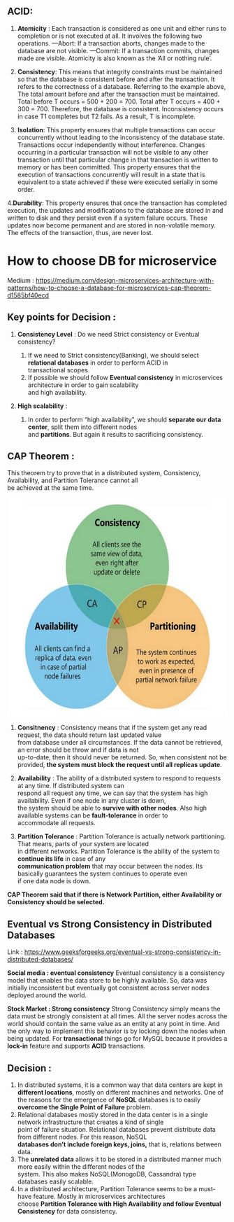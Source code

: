 ## ACID:

1. **Atomicity** : Each transaction is considered as one unit and either runs to completion or is not executed at all. It involves the following two operations.
—Abort: If a transaction aborts, changes made to the database are not visible.
—Commit: If a transaction commits, changes made are visible.
Atomicity is also known as the ‘All or nothing rule’.

2. **Consistency**: This means that integrity constraints must be maintained so that the database is consistent before and after the 
transaction. It refers to the correctness of a database. Referring to the example above, The total amount before and after the 
transaction must be maintained.
Total before T occurs = 500 + 200 = 700.
Total after T occurs = 400 + 300 = 700.
Therefore, the database is consistent. Inconsistency occurs in case T1 completes but T2 fails. As a result, T is incomplete.

3. **Isolation**: This property ensures that multiple transactions can occur concurrently without leading to the inconsistency of the 
database state. Transactions occur independently without interference. Changes occurring in a particular transaction will not be 
visible to any other transaction until that particular change in that transaction is written to memory or has been committed. This 
property ensures that the execution of transactions concurrently will result in a state that is equivalent to a state achieved if
these were executed serially in some order.

4.**Durability**: This property ensures that once the transaction has completed execution, the updates and modifications to the 
database are stored in and written to disk and they persist even if a system failure occurs. These updates now become permanent and are 
stored in non-volatile memory. The effects of the transaction, thus, are never lost.

# How to choose DB for microservice 

Medium : https://medium.com/design-microservices-architecture-with-patterns/how-to-choose-a-database-for-microservices-cap-theorem-d1585bf40ecd

## Key points for Decision : 

1. **Consistency Level** : Do we need Strict consistency or Eventual consistency?
    1. If we need to Strict consistency(Banking), we should select **relational databases** in order to perform ACID in \
       transactional scopes.
    2. If possible we should follow **Eventual consistency** in microservices architecture in order to gain scalability \
       and high availability.

2. **High scalability** : 
    1. In order to perform “high availability”, we should **separate our data center**, split them into different nodes \
       and **partitions**. But again it results to sacrificing consistency.

## CAP Theorem : 
This theorem try to prove that in a distributed system, Consistency, Availability, and Partition Tolerance cannot all \
be achieved at the same time.

<img src="images/07_db_design_02.png" alt="CAP Theorem" style="width:600px;height:500px"/>

1. **Consitnency** : Consistency means that if the system get any read request, the data should return last updated value \
   from database under all circumstances. If the data cannot be retrieved, an error should be throw and if data is not \
   up-to-date, then it should never be returned. So, when consistent not be provided, 
   **the system must block the request until all replicas update**.

2. **Availability** : The ability of a distributed system to respond to requests at any time. If distributed system can \
   respond all request any time, we can say that the system has high availability. Even if one node in any cluster is down, \
   the system should be able to **survive with other nodes**. Also high available systems can be **fault-tolerance** in order to \
   accommodate all requests. 

3. **Partition Tolerance** : Partition Tolerance is actually network partitioning. That means, parts of your system are located \
   in different networks. Partition Tolerance is the ability of the system to **continue its life** in case of any \
   **communication problem** that may occur between the nodes. Its basically guarantees the system continues to operate even \
   if one data node is down.

**CAP Theorem said that if there is Network Partition, either Availability or Consistency should be selected.**

## Eventual vs Strong Consistency in Distributed Databases

Link : https://www.geeksforgeeks.org/eventual-vs-strong-consistency-in-distributed-databases/

**Social media : eventual consistency**
Eventual consistency is a consistency model that enables the data store to be highly available. So, data was initially inconsistent but eventually got consistent across server nodes deployed around the world.

**Stock Market : Strong consistency**
Strong Consistency simply means the data must be strongly consistent at all times. All the server nodes across the world should
contain the same value as an entity at any point in time. And the only way to implement this behavior is by locking down the nodes
when being updated.
For **transactional** things go for MySQL because it provides a **lock-in** feature and supports **ACID** transactions.

## Decision : 
1. In distributed systems, it is a common way that data centers are kept in **different locations**, mostly on different
   machines and networks. One of the reasons for the emergence of **NoSQL** databases is to easily \
   **overcome the Single Point of Failure** problem.
2. Relational databases mostly stored in the data center is in a single network infrastructure that creates a kind of single \
   point of failure situation. Relational databases prevent distribute data from different nodes. For this reason, NoSQL \
   **databases don’t include foreign keys, joins,** that is, relations between data.
3. The **unrelated data** allows it to be stored in a distributed manner much more easily within the different nodes of the \
   system. This also makes NoSQL(MonogoDB, Cassandra) type databases easily scalable.
4. In a distributed architecture, Partition Tolerance seems to be a must-have feature. Mostly in microservices architectures \
   choose **Partition Tolerance with High Availability and follow Eventual Consistency** for data consistency.
